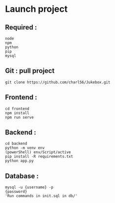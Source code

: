 # Launch project

## Required : 
```
node
npm
python
pip
mysql
```

## Git : pull project
```
git clone https://github.com/charl56/Jukebox.git
```

## Frontend : 
```
cd frontend
npm install
npm run serve
```

## Backend :
```
cd backend
python -m venv env
(powerShell) env/Script/active
pip install -R requirements.txt
python app.py
```

## Database :
```
mysql -u {username} -p
{password}
'Run commands in init.sql in db/'
```
